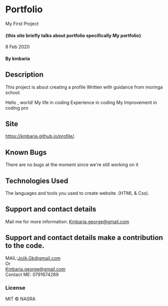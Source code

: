 # Portfolio
My First Project
#### {this site briefly talks about portfolio specifically My portfolio}
8 Feb 2020 
#### By **kmbaria**
## Description
This project is about creating a profile
Written with guidance from moringa school.

Hello , world!
My life in coding 
Experience in coding
My Improvement in coding
pro
## Site
https://kmbaria.github.io/profile/.
## Known Bugs
There are no bugs at the moment since we're still working on it
## Technologies Used
The languages and tools you used to create website .(HTML & Css).
## Support and contact details
 Mail me for more information: Kmbaria.george@gmail.com

## Support and contact details make a contribution to the code.
MAIL:Jojik.Gk@gmail.com</br> Or </br> Kmbaria.george@gmail.com
</br>
Contact ME: 0791674289
          
### License
MIT &copy; NASRA
